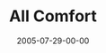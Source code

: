 ---
layout: message
category: message
series: "Special Effects"
title: "All Comfort"
date: 2005-07-29-00-00
message_id: 109
audio: "http://s3.amazonaws.com/crossroads-media/media/legacy/mp3/Special_Effects_07_07-31-05_All_Comfort.mp3"
audio-duration: "43:45"
flag: "N"
---